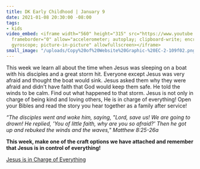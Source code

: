 ```yaml
---
title: DK Early Childhood | January 9
date: 2021-01-08 20:30:00 -08:00
tags:
- kids
video_embed: <iframe width="560" height="315" src="https://www.youtube.com/embed/V3IR2BrP2dU"
  frameborder="0" allow="accelerometer; autoplay; clipboard-write; encrypted-media;
  gyroscope; picture-in-picture" allowfullscreen></iframe>
small_image: "/uploads/Copy%20of%20Website%20Graphic-%20EC-2-109f02.png"
---
```


This week we learn all about the time when Jesus was sleeping on a boat with his disciples and a great storm hit. Everyone except Jesus was very afraid and thought the boat would sink. Jesus asked them why they were afraid and didn't have faith that God would keep them safe. He told the winds to be calm. Find out what happened to that storm. Jesus is not only in charge of being kind and loving others, He is in charge of everything! Open your Bibles and read the story you hear together as a family after service!

*“The disciples went and woke him, saying, "Lord, save us! We are going to drown! He replied, 'You of little faith, why are you so afraid?' Then he got up and rebuked the winds and the waves," Matthew 8:25-26a*

**This week, make one of the craft options we have attached and remember that Jesus is in control of everything!**

[Jesus is in Charge of Everything](https://drive.google.com/file/d/156sKaFTRgn_0nHuEvd73nmvO-OBZ9Y-v/view?usp=sharing)